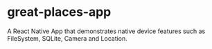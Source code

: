 # great-places-app

A React Native App that demonstrates native device features such as FileSystem, SQLite, Camera and Location.
